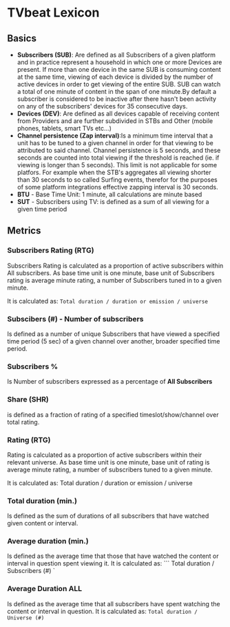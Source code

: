 # TVbeat Lexicon

## Basics

+ **Subscribers (SUB)**: Are defined as all Subscribers of a given platform and in practice represent a household in which one or more Devices are present. If more than one device in the same SUB is consuming content at the same time, viewing of each device is divided by the number of active devices in order to get viewing of the entire SUB. SUB can watch a total of one minute of content in the span of one minute.By default a subscriber is considered to be inactive after there hasn't been activity on any of the subscribers' devices for 35 consecutive days.
+ **Devices (DEV)**: Are defined as all devices capable of receiving content from Providers and are further subdivided in STBs and Other (mobile phones, tablets, smart TVs etc...)
+ **Channel persistence (Zap interval)**:Is a minimum time interval that a unit has to be tuned to a given channel in order for that viewing to be attributed to said channel. Channel persistence is 5 seconds, and these seconds are counted into total viewing if the threshold is reached (ie. if viewing is longer than 5 seconds). This limit is not applicable for some platfors. For example when the STB's aggregates all viewing shorter than 30 seconds to so called Surfing events, therefor for the purposes of some platform integrations effective zapping interval is 30 seconds.
+ **BTU** - Base Time Unit: 1 minute, all calculations are minute based
+ **SUT** - Subscribers using TV: is defined as a sum of all viewing for a given time period


## Metrics

### **Subscribers Rating (RTG)**
Subscribers Rating is calculated as a proportion of active subscribers within All subscribers. As base time unit is one minute, base unit of Subscribers rating is average minute rating, a number of Subscribers tuned in to a given minute. 

It is calculated as:
``` Total duration / duration or emission / universe ```

### **Subscibers (#) - Number of subscribers**
Is defined as a number of unique Subscribers that have viewed a specified time period (5 sec) of a given channel over another, broader specified time period.

### **Subscribers %**
Is Number of subscribers expressed as a percentage of **All Subscribers**

### **Share (SHR)**
is defined as a fraction of rating of a specified timeslot/show/channel over total rating.

### **Rating (RTG)**
Rating is calculated as a proportion of active subscribers within their relevant universe. As base time unit is one minute, base unit of rating is average minute rating, a number of subscribers tuned to a given minute.

It is calculated as: Total duration / duration or emission / universe

### **Total duration (min.)**
Is defined as the sum of durations of all subscribers that have watched
given content or interval.

### **Average duration (min.)**
Is defined as the average time that those that have watched the content or interval in
question spent viewing it. 
It is calculated as:
``` Total duration / Subscribers (#) `

### **Average Duration ALL**
Is defined as the average time that all subscribers have spent watching the content or interval in question.
It is calculated as:
``` Total duration / Universe (#) ```

